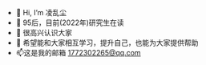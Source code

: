 - 👋 Hi, I’m 凌乱尘
- 👀 95后，目前(2022年)研究生在读
- 🌱 很高兴认识大家
- 💞️ 希望能和大家相互学习，提升自己，也能为大家提供帮助
- 📫这是我的邮箱 1772302265@qq.com




<!---
cyh245689173/cyh245689173 is a ✨ special ✨ repository because its `README.md` (this file) appears on your GitHub profile.
You can click the Preview link to take a look at your changes.
--->
